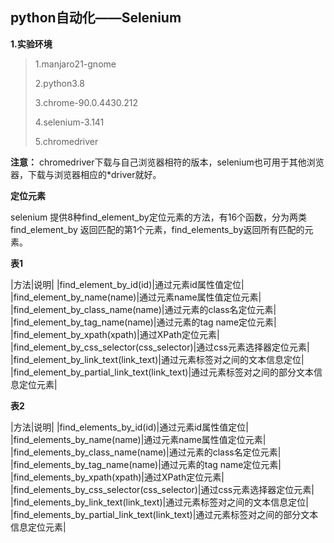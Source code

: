 ## python自动化——Selenium

**1.实验环境**

>1.manjaro21-gnome
>
>2.python3.8
>
>3.chrome-90.0.4430.212
>
>4.selenium-3.141
>
>5.chromedriver
>

**注意：** chromedriver下载与自己浏览器相符的版本，selenium也可用于其他浏览器，下载与浏览器相应的*driver就好。


**定位元素**

selenium 提供8种find_element_by定位元素的方法，有16个函数，分为两类find_element_by 返回匹配的第1个元素，find_elements_by返回所有匹配的元素。

**表1**

|方法|说明|
|find_element_by_id(id)|通过元素id属性值定位|
|find_element_by_name(name)|通过元素name属性值定位元素|
|find_element_by_class_name(name)|通过元素的class名定位元素|
|find_element_by_tag_name(name)|通过元素的tag name定位元素|
|find_element_by_xpath(xpath)|通过XPath定位元素|
|find_element_by_css_selector(css_selector)|通过css元素选择器定位元素|
|find_element_by_link_text(link_text)|通过元素标签对之间的文本信息定位|
|find_element_by_partial_link_text(link_text)|通过元素标签对之间的部分文本信息定位元素|

**表2**

|方法|说明|
|find_elements_by_id(id)|通过元素id属性值定位|
|find_elements_by_name(name)|通过元素name属性值定位元素|
|find_elements_by_class_name(name)|通过元素的class名定位元素|
|find_elements_by_tag_name(name)|通过元素的tag name定位元素|
|find_elements_by_xpath(xpath)|通过XPath定位元素|
|find_elements_by_css_selector(css_selector)|通过css元素选择器定位元素|
|find_elements_by_link_text(link_text)|通过元素标签对之间的文本信息定位|
|find_elements_by_partial_link_text(link_text)|通过元素标签对之间的部分文本信息定位元素|
